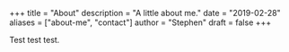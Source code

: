 +++
title = "About"
description = "A little about me."
date = "2019-02-28"
aliases = ["about-me", "contact"]
author = "Stephen"
draft = false
+++

Test test test.